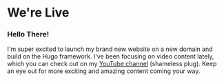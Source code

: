 # We're Live


### Hello There!

I'm super excited to launch my brand new website on a new domain and build on the Hugo framework. I've been focusing on video content lately, which you can check out on my [YouTube channel](https://www.youtube.com/channel/UCwwWc-5s7GqH8nV9bOMeI1g) (shameless plug). Keep an eye out for more exciting and amazing content coming your way.
